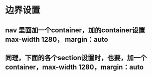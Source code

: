 # 边界设置

## nav 里面加一个container，加的container设置 max-width 1280， margin：auto

## 同理，下面的各个section设置时，也要，加一个container，max-width 1280，margin：auto

